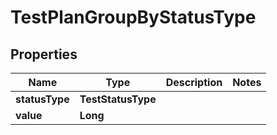 

# TestPlanGroupByStatusType


## Properties

| Name | Type | Description | Notes |
|------------ | ------------- | ------------- | -------------|
|**statusType** | **TestStatusType** |  |  |
|**value** | **Long** |  |  |



